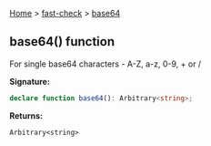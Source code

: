 [Home](/) &gt; [fast-check](../fast-check.md) &gt; [base64](base64.md)

## base64() function

For single base64 characters - A-Z, a-z, 0-9, + or /

<b>Signature:</b>

```typescript
declare function base64(): Arbitrary<string>;
```
<b>Returns:</b>

`Arbitrary<string>`

